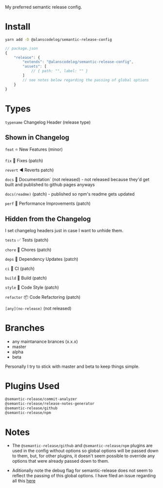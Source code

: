 My preferred semantic release config.

# Install

```bash
yarn add -D @alanscodelog/semantic-release-config
```

```js
// package.json
{
	"release": {
		"extends": "@alanscodelog/semantic-release-config",
		"assets": [
			// { path: "", label: "" }
		]
		// see notes below regarding the passing of global options
	}
}
```

# Types
`typename` Changelog Header (release type)

## Shown in Changelog
`feat` :star: New Features (minor)

`fix` :bug: Fixes (patch)

`revert` :arrow_backward: Reverts patch)


`docs` :book: Documentation` (not released) - not released because they'd get built and published to github pages anyways

`docs(readme)` (patch) - published so npm's readme gets updated

`perf` :rocket: Performance Improvements (patch)

## Hidden from the Changelog
I set changelog headers just in case I want to unhide them.

`tests` :white_check_mark: Tests (patch)

`chore` :wrench: Chores (patch)

`deps` :link: Dependency Updates (patch)

`ci` :arrows_counterclockwise: CI (patch)

`build` :hammer: Build (patch)

`style` :art: Code Style (patch)

`refactor` :package: Code Refactoring (patch)

`[any](no-release)` (not released)

# Branches

- any maintanance brances (x.x.x)
- master
- alpha
- beta

Personally I try to stick with master and beta to keep things simple.

# Plugins Used

```bash
@semantic-release/commit-analyzer
@semantic-release/release-notes-generator
@semantic-release/github
@semantic-release/npm
```

# Notes

- The `@semantic-release/github` and `@semantic-release/npm` plugins are used in the config without options so global options will be passed down to them, but, for other plugins, it doesn't seem possible to override any options that were already passed down to them.

- Aditionally note the debug flag for semantic-release does not seem to reflect the passing of this global options. I have filed an issue regarding all this [here](https://github.com/semantic-release/semantic-release/issues/1567)
